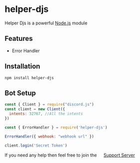 # helper-djs
Helper Djs is a powerful [Node.js](https://nodejs.org/) module

## Features
- Error Handler

## Installation

```sh-session
npm install helper-djs
```

## Bot Setup

```js
const { Client } = require("discord.js")
const client = new Client({
  intents: 32767, //All the intents
})

const { ErrorHandler } = require('helper-djs')

ErrorHandler({ webhook: "webhook url" })

client.login('Secret Token')
```

If you need any help then feel free to join the <img src='https://cdn.icon-icons.com/icons2/2108/PNG/512/discord_icon_130958.png' width='14'> [Support Server](https://discord.gg/zyRX8nNt7b)
